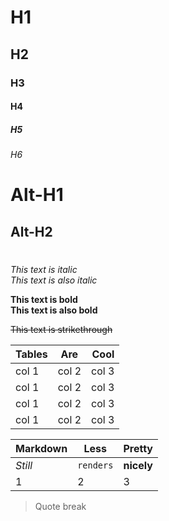 # H1
## H2
### H3
#### H4
##### H5
###### H6
Alt-H1
======
Alt-H2
------
#

*This text is italic*   
_This text is also italic_

**This text is bold**   
__This text is also bold__

~~This text is strikethrough~~     

|Tables  |Are      |Cool      |  
|--------|:-------:|---------:|
|col 1   |col 2    |col 3     |
|col 1   |col 2    |col 3     |
|col 1   |col 2    |col 3     |
|col 1   |col 2    |col 3     |

Markdown|Less|Pretty  
---|---|--- 
*Still*|`renders`|**nicely**
1|2|3

>Quote break

